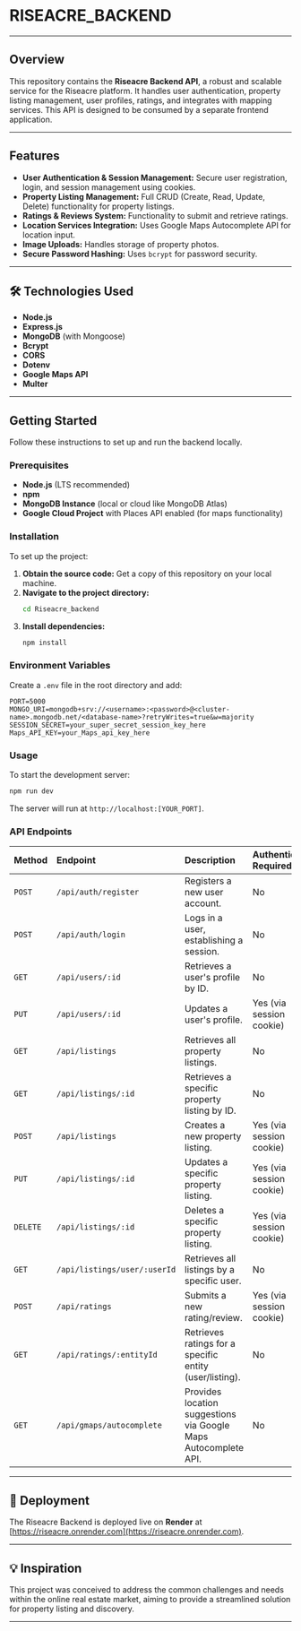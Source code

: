 
# RISEACRE\_BACKEND

---

## Overview

This repository contains the **Riseacre Backend API**, a robust and scalable service for the Riseacre platform. It handles user authentication, property listing management, user profiles, ratings, and integrates with mapping services. This API is designed to be consumed by a separate frontend application.

---

## Features

* **User Authentication & Session Management:** Secure user registration, login, and session management using cookies.
* **Property Listing Management:** Full CRUD (Create, Read, Update, Delete) functionality for property listings.
* **Ratings & Reviews System:** Functionality to submit and retrieve ratings.
* **Location Services Integration:** Uses Google Maps Autocomplete API for location input.
* **Image Uploads:** Handles storage of property photos.
* **Secure Password Hashing:** Uses `bcrypt` for password security.

---

## 🛠️ Technologies Used

* **Node.js**
* **Express.js**
* **MongoDB** (with Mongoose)
* **Bcrypt**
* **CORS**
* **Dotenv**
* **Google Maps API**
* **Multer**

---

## Getting Started

Follow these instructions to set up and run the backend locally.

### Prerequisites

* **Node.js** (LTS recommended)
* **npm**
* **MongoDB Instance** (local or cloud like MongoDB Atlas)
* **Google Cloud Project** with Places API enabled (for maps functionality)

### Installation

To set up the project:

1.  **Obtain the source code:** Get a copy of this repository on your local machine.
2.  **Navigate to the project directory:**
    ```bash
    cd Riseacre_backend
    ```
3.  **Install dependencies:**
    ```bash
    npm install
    ```

### Environment Variables

Create a `.env` file in the root directory and add:

```dotenv
PORT=5000
MONGO_URI=mongodb+srv://<username>:<password>@<cluster-name>.mongodb.net/<database-name>?retryWrites=true&w=majority
SESSION_SECRET=your_super_secret_session_key_here
Maps_API_KEY=your_Maps_api_key_here
```

### Usage

To start the development server:

```bash
npm run dev
```

The server will run at `http://localhost:[YOUR_PORT]`.

### API Endpoints

| Method | Endpoint | Description | Authentication Required |
| :----- | :---------------------------------- | :------------------------------------------------- | :---------------------- |
| `POST` | `/api/auth/register` | Registers a new user account. | No |
| `POST` | `/api/auth/login` | Logs in a user, establishing a session. | No |
| `GET` | `/api/users/:id` | Retrieves a user's profile by ID. | No |
| `PUT` | `/api/users/:id` | Updates a user's profile. | Yes (via session cookie) |
| `GET` | `/api/listings` | Retrieves all property listings. | No |
| `GET` | `/api/listings/:id` | Retrieves a specific property listing by ID. | No |
| `POST` | `/api/listings` | Creates a new property listing. | Yes (via session cookie) |
| `PUT` | `/api/listings/:id` | Updates a specific property listing. | Yes (via session cookie) |
| `DELETE`| `/api/listings/:id` | Deletes a specific property listing. | Yes (via session cookie) |
| `GET` | `/api/listings/user/:userId` | Retrieves all listings by a specific user. | No |
| `POST` | `/api/ratings` | Submits a new rating/review. | Yes (via session cookie) |
| `GET` | `/api/ratings/:entityId` | Retrieves ratings for a specific entity (user/listing).| No |
| `GET` | `/api/gmaps/autocomplete` | Provides location suggestions via Google Maps Autocomplete API. | No |

---

## 🚀 Deployment

The Riseacre Backend is deployed live on **Render** at [https://riseacre.onrender.com](https://riseacre.onrender.com).

---

## 💡 Inspiration

This project was conceived to address the common challenges and needs within the online real estate market, aiming to provide a streamlined solution for property listing and discovery.

---